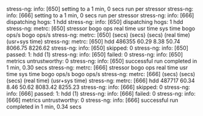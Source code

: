 stress-ng: info:  [650] setting to a 1 min, 0 secs run per stressor
stress-ng: info:  [666] setting to a 1 min, 0 secs run per stressor
stress-ng: info:  [666] dispatching hogs: 1 hdd
stress-ng: info:  [650] dispatching hogs: 1 hdd
stress-ng: metrc: [650] stressor       bogo ops real time  usr time  sys time   bogo ops/s     bogo ops/s
stress-ng: metrc: [650]                           (secs)    (secs)    (secs)   (real time) (usr+sys time)
stress-ng: metrc: [650] hdd              486355     60.29      8.38     50.74      8066.75        8226.62
stress-ng: info:  [650] skipped: 0
stress-ng: info:  [650] passed: 1: hdd (1)
stress-ng: info:  [650] failed: 0
stress-ng: info:  [650] metrics untrustworthy: 0
stress-ng: info:  [650] successful run completed in 1 min, 0.30 secs
stress-ng: metrc: [666] stressor       bogo ops real time  usr time  sys time   bogo ops/s     bogo ops/s
stress-ng: metrc: [666]                           (secs)    (secs)    (secs)   (real time) (usr+sys time)
stress-ng: metrc: [666] hdd              487717     60.34      8.46     50.62      8083.42        8255.23
stress-ng: info:  [666] skipped: 0
stress-ng: info:  [666] passed: 1: hdd (1)
stress-ng: info:  [666] failed: 0
stress-ng: info:  [666] metrics untrustworthy: 0
stress-ng: info:  [666] successful run completed in 1 min, 0.34 secs